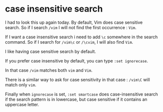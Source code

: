 # case insensitive search

I had to look this up again today. By default, Vim does case sensitive search.
So if I search `/vim` I will not find the first occurrence : `Vim`.

If I want a case insensitive search i need to add `\c` somewhere in the search
command. So if I search for `/vim\c` or `/\cvim`, I will also find `Vim`.

I like having case sensitive search by default.

If you prefer case insensitive by default, you can type `:set ignorecase`.

In that case `/vim` matches both `vim` and `Vim`.

There is a similar way to ask for case sensitivity in that case : `/vim\C` will
match only `vim`.

Finally when `ignorecase` is set, `:set smartcase` does case-insensitive search
if the search pattern is in lowercase, but case sensitive if it contains an
uppercase letter.
